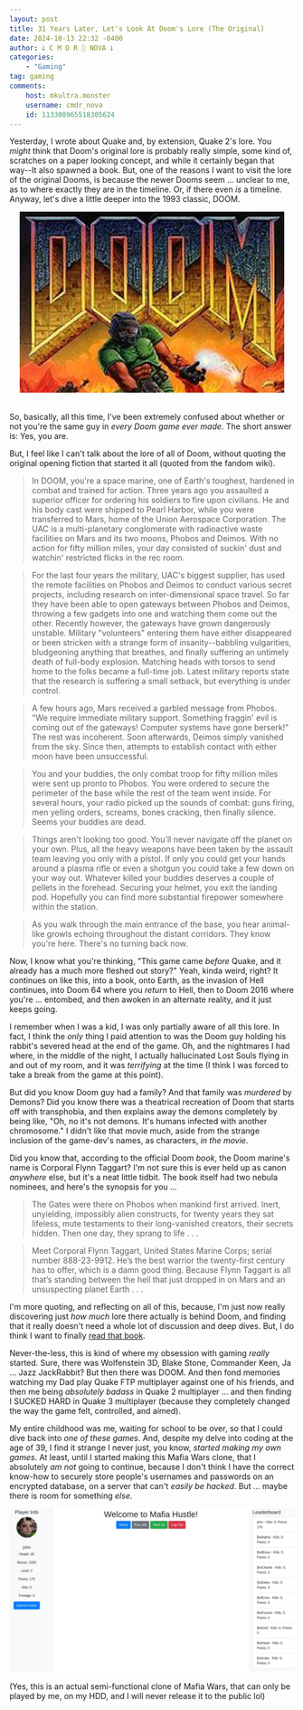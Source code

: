 ```yaml
---
layout: post
title: 31 Years Later, Let's Look At Doom's Lore (The Original)
date: 2024-10-13 22:32 -0400
author: 𐕣 C M D R ░ NOVA 𐕣
categories:
    - "Gaming"
tag: gaming
comments:
    host: mkultra.monster
    username: cmdr_nova
    id: 113308965518305624
---
```

Yesterday, I wrote about Quake and, by extension, Quake 2's lore. You *might* think that Doom's original lore is probably really simple, some kind of, scratches on a paper looking concept, and while it certainly began that way--It also spawned a book. But, one of the reasons I want to visit the lore of the original Dooms, is because the newer Dooms seem ... unclear to me, as to where exactly they are in the timeline. Or, if there even *is* a timeline. Anyway, let's dive a little deeper into the 1993 classic, DOOM.

<center><img class="img-wrap" src="/img/posts/doom/doom.png"></center><br />

So, basically, all this time, I've been extremely confused about whether or not you're the same guy in *every Doom game ever made*. The short answer is: Yes, you are.

But, I feel like I can't talk about the lore of all of Doom, without quoting the original opening fiction that started it all (quoted from the fandom wiki).

>In DOOM, you're a space marine, one of Earth's toughest, hardened in combat and trained for action. Three years ago you assaulted a superior officer for ordering his soldiers to fire upon civilians. He and his body cast were shipped to Pearl Harbor, while you were transferred to Mars, home of the Union Aerospace Corporation. The UAC is a multi-planetary conglomerate with radioactive waste facilities on Mars and its two moons, Phobos and Deimos. With no action for fifty million miles, your day consisted of suckin' dust and watchin' restricted flicks in the rec room.

>For the last four years the military, UAC's biggest supplier, has used the remote facilities on Phobos and Deimos to conduct various secret projects, including research on inter-dimensional space travel. So far they have been able to open gateways between Phobos and Deimos, throwing a few gadgets into one and watching them come out the other. Recently however, the gateways have grown dangerously unstable. Military "volunteers" entering them have either disappeared or been stricken with a strange form of insanity--babbling vulgarities, bludgeoning anything that breathes, and finally suffering an untimely death of full-body explosion. Matching heads with torsos to send home to the folks became a full-time job. Latest military reports state that the research is suffering a small setback, but everything is under control.

>A few hours ago, Mars received a garbled message from Phobos. "We require immediate military support. Something fraggin' evil is coming out of the gateways! Computer systems have gone berserk!" The rest was incoherent. Soon afterwards, Deimos simply vanished from the sky. Since then, attempts to establish contact with either moon have been unsuccessful.

>You and your buddies, the only combat troop for fifty million miles were sent up pronto to Phobos. You were ordered to secure the perimeter of the base while the rest of the team went inside. For several hours, your radio picked up the sounds of combat: guns firing, men yelling orders, screams, bones cracking, then finally silence. Seems your buddies are dead.

>Things aren't looking too good. You'll never navigate off the planet on your own. Plus, all the heavy weapons have been taken by the assault team leaving you only with a pistol. If only you could get your hands around a plasma rifle or even a shotgun you could take a few down on your way out. Whatever killed your buddies deserves a couple of pellets in the forehead. Securing your helmet, you exit the landing pod. Hopefully you can find more substantial firepower somewhere within the station.

>As you walk through the main entrance of the base, you hear animal-like growls echoing throughout the distant corridors. They know you're here. There's no turning back now.

Now, I know what you're thinking, "This game came *before* Quake, and it already has a much more fleshed out story?" Yeah, kinda weird, right? It continues on like this, into a book, onto Earth, as the invasion of Hell continues, into Doom 64 where you *return* to Hell, then to Doom 2016 where you're ... entombed, and then awoken in an alternate reality, and it just keeps going.

I remember when I was a kid, I was only partially aware of all this lore. In fact, I think the *only* thing I paid attention to was the Doom guy holding his rabbit's severed head at the end of the game. Oh, and the nightmares I had where, in the middle of the night, I actually hallucinated Lost Souls flying in and out of my room, and it was *terrifying* at the time (I think I was forced to take a break from the game at this point).

But did you know Doom guy had a family? And that family was *murdered* by Demons? Did you know there was a theatrical recreation of Doom that starts off with transphobia, and then explains away the demons completely by being like, "Oh, no it's not demons. It's humans infected with another chromosome." I didn't like that movie much, aside from the strange inclusion of the game-dev's names, as characters, *in the movie*.

Did you know that, according to the official Doom *book*, the Doom marine's name is Corporal Flynn Taggart? I'm not sure this is ever held up as canon *anywhere* else, but it's a neat little tidbit. The book itself had two nebula nominees, and here's the synopsis for you ...

>The Gates were there on Phobos when mankind first arrived. Inert, unyielding, impossibly alien constructs, for twenty years they sat lifeless, mute testaments to their long-vanished creators, their secrets hidden. Then one day, they sprang to life . . .

>Meet Corporal Flynn Taggart, United States Marine Corps; serial number 888-23-9912. He’s the best warrior the twenty-first century has to offer, which is a damn good thing. Because Flynn Taggart is all that’s standing between the hell that just dropped in on Mars and an unsuspecting planet Earth . . .

I'm more quoting, and reflecting on all of this, because, I'm just now really discovering just *how much* lore there actually is behind Doom, and finding that it really doesn't need a whole lot of discussion and deep dives. But, I do think I want to finally <a href="https://www.amazon.com/Knee-Deep-Dead-Doom-Book-1-ebook/dp/B00AK804G2/ref=sr_1_1?crid=2TT58OFRGFPXO&dib=eyJ2IjoiMSJ9.fDVPBGj8GSwKTLST0HjuWj1_OB3f3f6ldm6ByBR6v4icAFYf6TCycjAc0mMZC4q-L6VQpmQR1I_CDWJdp5h59kYjsnIbqH1dWdCFyVJYjodqgNUAreHnJFsJRNbeMx0DB14OlDPzOIDpYzMJtXWH9K4lVnNpbiRJPRQUiJDfpD3DBnk3NyzSDggC0kQMT4G32ZuyXledSfzbDzu_GmxL7Ge_P4ZwUqMITzLXFAyJuHc.QtP3uvPIL5jOTvZFEKB40R8anAcB5CAtP22mmK5vSCo&dib_tag=se&keywords=doom+book&qid=1728956960&sprefix=doom+boo%2Caps%2C133&sr=8-1" target="_blank">read that book</a>.

Never-the-less, this is kind of where my obsession with gaming *really* started. Sure, there was Wolfenstein 3D, Blake Stone, Commander Keen, Ja ... Jazz JackRabbit? But then there was DOOM. And then fond memories watching my Dad play Quake FTP multiplayer against one of his friends, and then me being *absolutely badass* in Quake 2 multiplayer ... and then finding I SUCKED HARD in Quake 3 multiplayer (because they completely changed the way the game felt, controlled, and aimed).

My entire childhood was me, waiting for school to be over, so that I could dive back into *one of these games*. And, despite my delve into coding at the age of 39, I find it strange I never just, you know, *started making my own games*. At least, until I started making this Mafia Wars clone, that I absolutely *am not* going to continue, because I don't think I have the correct know-how to securely store people's usernames and passwords on an encrypted database, on a server that can't *easily be hacked*. But ... maybe there is room for something *else.*

<img class="img-wrap" src="/img/posts/doom/mafia_wars.png">

(Yes, this is an actual semi-functional clone of Mafia Wars, that can only be played by me, on my HDD, and I will never release it to the public lol)